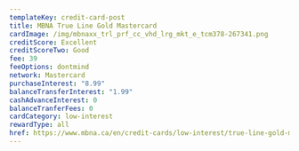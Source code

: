 ```yaml
---
templateKey: credit-card-post
title: MBNA True Line Gold Mastercard
cardImage: /img/mbnaxx_trl_prf_cc_vhd_lrg_mkt_e_tcm378-267341.png
creditScore: Excellent
creditScoreTwo: Good
fee: 39
feeOptions: dontmind
network: Mastercard
purchaseInterest: "8.99"
balanceTransferInterest: "1.99"
cashAdvanceInterest: 0
balanceTranferFees: 0
cardCategory: low-interest
rewardType: all
href: https://www.mbna.ca/en/credit-cards/low-interest/true-line-gold-mastercard/
---
```

